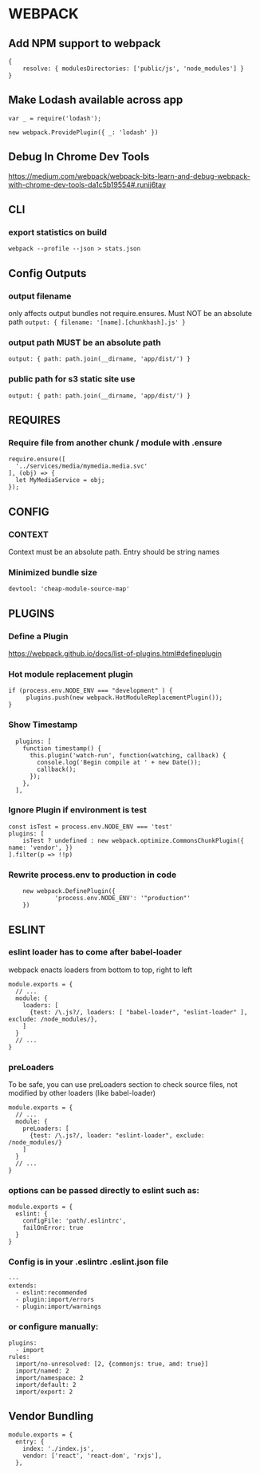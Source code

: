 # WEBPACK

## Add NPM support to webpack
```
{
    resolve: { modulesDirectories: ['public/js', 'node_modules'] }
}
```

## Make Lodash available across app
`var _ = require('lodash');`

`new webpack.ProvidePlugin({ _: 'lodash' })`

## Debug In Chrome Dev Tools
https://medium.com/webpack/webpack-bits-learn-and-debug-webpack-with-chrome-dev-tools-da1c5b19554#.runij6tay

## CLI
### export statistics on build
`webpack --profile --json > stats.json`

## Config Outputs
### output filename
only affects output bundles not require.ensures. Must NOT be an absolute path
`output: { filename: '[name].[chunkhash].js' }`

### output path MUST be an absolute path
`output: { path: path.join(__dirname, 'app/dist/') }`

### public path for s3 static site use
`output: { path: path.join(__dirname, 'app/dist/') }`

## REQUIRES
### Require file from another chunk / module with .ensure
```
require.ensure([
  '../services/media/mymedia.media.svc'
], (obj) => {
  let MyMediaService = obj;
});
```

## CONFIG
### CONTEXT
Context must be an absolute path. Entry should be string names

### Minimized bundle size
`devtool: 'cheap-module-source-map'`

## PLUGINS
### Define a Plugin
https://webpack.github.io/docs/list-of-plugins.html#defineplugin

### Hot module replacement plugin
```
if (process.env.NODE_ENV === "development" ) {
     plugins.push(new webpack.HotModuleReplacementPlugin());
}
```

### Show Timestamp
```
  plugins: [
    function timestamp() {
      this.plugin('watch-run', function(watching, callback) {
        console.log('Begin compile at ' + new Date());
        callback();
      });
    },
  ],
```

### Ignore Plugin if environment is test
```
const isTest = process.env.NODE_ENV === 'test'
plugins: [
    isTest ? undefined : new webpack.optimize.CommonsChunkPlugin({ name: 'vendor', })
].filter(p => !!p)
```

### Rewrite process.env to production in code
```
    new webpack.DefinePlugin({
             'process.env.NODE_ENV': '"production"'
    })
```


## ESLINT
### eslint loader has to come after babel-loader
webpack enacts loaders from bottom to top, right to left
```
module.exports = {
  // ...
  module: {
    loaders: [
      {test: /\.js?/, loaders: [ "babel-loader", "eslint-loader" ], exclude: /node_modules/},
    ]
  }
  // ...
}
```

### preLoaders
To be safe, you can use preLoaders section to check source files, not modified
by other loaders (like babel-loader)
```
module.exports = {
  // ...
  module: {
    preLoaders: [
      {test: /\.js?/, loader: "eslint-loader", exclude: /node_modules/}
    ]
  }
  // ...
}
```

### options can be passed directly to eslint such as:
```
module.exports = {
  eslint: {
    configFile: 'path/.eslintrc',
    failOnError: true
  }
}
```
### Config is in your .eslintrc .eslint.json file
```
---
extends:
  - eslint:recommended
  - plugin:import/errors
  - plugin:import/warnings
```

### or configure manually:
```
plugins:
  - import
rules:
  import/no-unresolved: [2, {commonjs: true, amd: true}]
  import/named: 2
  import/namespace: 2
  import/default: 2
  import/export: 2
```

## Vendor Bundling
```
module.exports = {
  entry: {
    index: './index.js',
    vendor: ['react', 'react-dom', 'rxjs'],
  },
```

